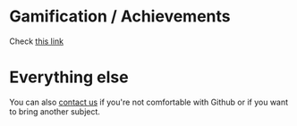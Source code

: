 # Gamification / Achievements

Check [this link](https://github.com/CaptainFact/captain-fact-frontend/issues/6)

# Everything else

You can also [contact us](mailto:contact@captainfact.io) if you're not comfortable with Github or
if you want to bring another subject.